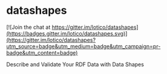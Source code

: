 # datashapes

[![Join the chat at https://gitter.im/lotico/datashapes](https://badges.gitter.im/lotico/datashapes.svg)](https://gitter.im/lotico/datashapes?utm_source=badge&utm_medium=badge&utm_campaign=pr-badge&utm_content=badge)

Describe and Validate Your RDF Data with Data Shapes
